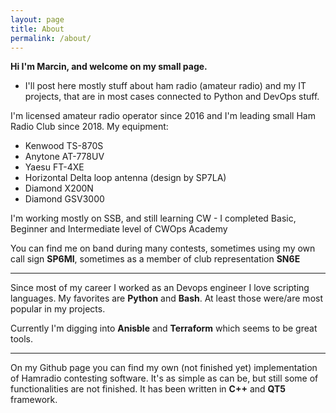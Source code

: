 ```yaml
---
layout: page
title: About
permalink: /about/
---
```



**Hi I'm Marcin, and welcome on my small page.**

- I'll post here mostly stuff about ham radio (amateur radio) and my IT projects, that are in most cases connected to Python and DevOps stuff.

I'm licensed amateur radio operator since 2016 and I'm leading small Ham Radio Club since 2018.
My equipment:
- Kenwood TS-870S
- Anytone AT-778UV
- Yaesu FT-4XE
- Horizontal Delta loop antenna (design by SP7LA)
- Diamond X200N
- Diamond GSV3000

 I'm working mostly on SSB, and still learning CW - I completed Basic, Beginner and Intermediate level of CWOps Academy

You can find me on band during many contests, sometimes using my own call sign **SP6MI**, sometimes as a member of club representation **SN6E**

---

Since most of my career I worked as an Devops engineer I love scripting languages. My favorites are **Python** and **Bash**. At least those were/are most popular in my projects.

Currently I'm digging into **Anisble** and **Terraform** which seems to be great tools.

---

On my Github page you can find my own (not finished yet) implementation of Hamradio contesting software. It's as simple as can be, but still some of functionalities are not finished. It has been written in **C++** and **QT5** framework.
